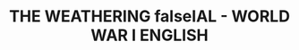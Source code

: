 ---
layout: product
title: "THE WEATHERING falseIAL - WORLD WAR I ENGLISH"
price: "2200" 
desc: "Časopis"
img_path: "/assets/img/A.MIG-6011.webp"
brand: "AMMO"
available: false
special_offer: false
new: false
soon: false
cat: "090000"
subcat: "090100"
subsubcat: "090101"
sifra: "A.MIG-6011"
popular: false
spec: false
---